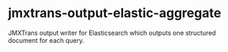 # jmxtrans-output-elastic-aggregate
JMXTrans output writer for Elasticsearch which outputs one structured document for each query.
